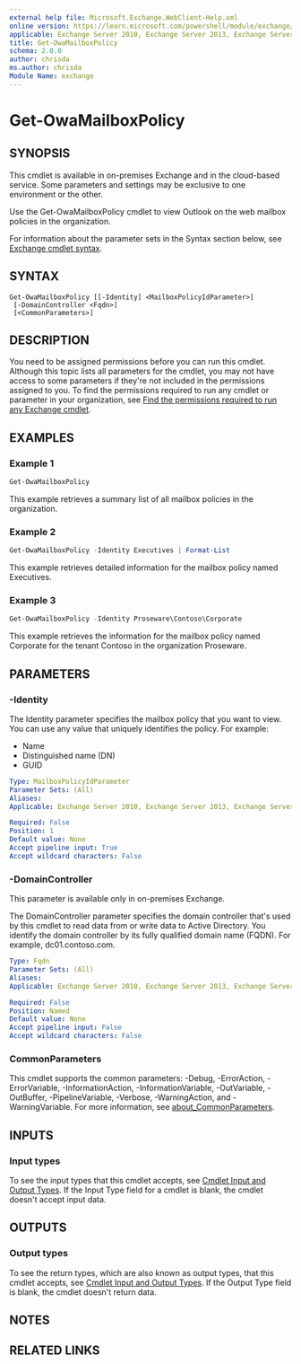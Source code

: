```yaml
---
external help file: Microsoft.Exchange.WebClient-Help.xml
online version: https://learn.microsoft.com/powershell/module/exchange/get-owamailboxpolicy
applicable: Exchange Server 2010, Exchange Server 2013, Exchange Server 2016, Exchange Server 2019, Exchange Online
title: Get-OwaMailboxPolicy
schema: 2.0.0
author: chrisda
ms.author: chrisda
Module Name: exchange
---
```


# Get-OwaMailboxPolicy

## SYNOPSIS
This cmdlet is available in on-premises Exchange and in the cloud-based service. Some parameters and settings may be exclusive to one environment or the other.

Use the Get-OwaMailboxPolicy cmdlet to view Outlook on the web mailbox policies in the organization.

For information about the parameter sets in the Syntax section below, see [Exchange cmdlet syntax](https://learn.microsoft.com/powershell/exchange/exchange-cmdlet-syntax).

## SYNTAX

```
Get-OwaMailboxPolicy [[-Identity] <MailboxPolicyIdParameter>]
 [-DomainController <Fqdn>]
 [<CommonParameters>]
```

## DESCRIPTION
You need to be assigned permissions before you can run this cmdlet. Although this topic lists all parameters for the cmdlet, you may not have access to some parameters if they're not included in the permissions assigned to you. To find the permissions required to run any cmdlet or parameter in your organization, see [Find the permissions required to run any Exchange cmdlet](https://learn.microsoft.com/powershell/exchange/find-exchange-cmdlet-permissions).

## EXAMPLES

### Example 1
```powershell
Get-OwaMailboxPolicy
```

This example retrieves a summary list of all mailbox policies in the organization.

### Example 2
```powershell
Get-OwaMailboxPolicy -Identity Executives | Format-List
```

This example retrieves detailed information for the mailbox policy named Executives.

### Example 3
```powershell
Get-OwaMailboxPolicy -Identity Proseware\Contoso\Corporate
```

This example retrieves the information for the mailbox policy named Corporate for the tenant Contoso in the organization Proseware.

## PARAMETERS

### -Identity
The Identity parameter specifies the mailbox policy that you want to view. You can use any value that uniquely identifies the policy. For example:

- Name
- Distinguished name (DN)
- GUID

```yaml
Type: MailboxPolicyIdParameter
Parameter Sets: (All)
Aliases:
Applicable: Exchange Server 2010, Exchange Server 2013, Exchange Server 2016, Exchange Server 2019, Exchange Online

Required: False
Position: 1
Default value: None
Accept pipeline input: True
Accept wildcard characters: False
```

### -DomainController
This parameter is available only in on-premises Exchange.

The DomainController parameter specifies the domain controller that's used by this cmdlet to read data from or write data to Active Directory. You identify the domain controller by its fully qualified domain name (FQDN). For example, dc01.contoso.com.

```yaml
Type: Fqdn
Parameter Sets: (All)
Aliases:
Applicable: Exchange Server 2010, Exchange Server 2013, Exchange Server 2016, Exchange Server 2019

Required: False
Position: Named
Default value: None
Accept pipeline input: False
Accept wildcard characters: False
```

### CommonParameters
This cmdlet supports the common parameters: -Debug, -ErrorAction, -ErrorVariable, -InformationAction, -InformationVariable, -OutVariable, -OutBuffer, -PipelineVariable, -Verbose, -WarningAction, and -WarningVariable. For more information, see [about_CommonParameters](https://go.microsoft.com/fwlink/p/?LinkID=113216).

## INPUTS

### Input types
To see the input types that this cmdlet accepts, see [Cmdlet Input and Output Types](https://go.microsoft.com/fwlink/p/?LinkId=616387). If the Input Type field for a cmdlet is blank, the cmdlet doesn't accept input data.

## OUTPUTS

### Output types
To see the return types, which are also known as output types, that this cmdlet accepts, see [Cmdlet Input and Output Types](https://go.microsoft.com/fwlink/p/?LinkId=616387). If the Output Type field is blank, the cmdlet doesn't return data.

## NOTES

## RELATED LINKS
